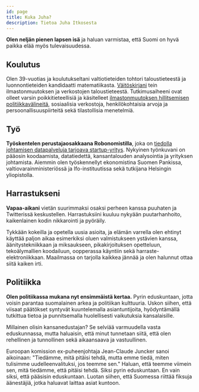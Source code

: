 ```yaml
---
id: page
title: Kuka Juha?
description: Tietoa Juha Itkosesta
---
```


**Olen neljän pienen lapsen isä** ja haluan varmistaa, että Suomi on hyvä paikka elää myös tulevaisuudessa.

## Koulutus

Olen 39-vuotias ja koulutukseltani valtiotieteiden tohtori taloustieteestä ja luonnontieteiden kandidaatti matematiikasta. [Väitöskirjani](https://helda.helsinki.fi/bof/bitstream/handle/123456789/13666/E49.pdf?sequence=1&isAllowed=y) tein ilmastonmuutoksen ja verkostojen taloustieteestä. Tutkimusaiheeni ovat olleet varsin poikkitieteellisiä ja käsitelleet [ilmastonmuutoksen hillitsemisen politiikkavälineitä](https://ilmastoraportti.juhaitkonen.fi), sosiaalisia verkostoja, henkilökohtaisia arvoja ja persoonallisuuspiirteitä sekä tilastollisia menetelmiä.

## Työ

**Työskentelen perustajaosakkaana Robonomistilla**, joka on [tiedolla johtamisen datapalveluja tarjoava startup-yritys](https://robonomist.com). Nykyinen työnkuvani on pääosin koodaamista, datatiedettä, kansantalouden analysointia ja yrityksen johtamista. Aiemmin olen työskennellyt ekonomistina Suomen Pankissa, valtiovarainministeriössä ja Ifo-instituutissa sekä tutkijana Helsingin yliopistolla.

## Harrastukseni

**Vapaa-aikani** vietän suurimmaksi osaksi perheen kanssa puuhaten ja Twitterissä keskustellen. Harrastuksiini kuuluu nykyään puutarhanhoito, kaikenlainen kodin nikkarointi ja pyöräily.

Tykkään kokeilla ja opetella uusia asioita, ja elämän varrella olen ehtinyt käyttää paljon aikaa esimerkiksi oluen valmistukseen ystävien kanssa, äänitystekniikkaan ja miksaukseen, pikakirjoituksen opetteluun, tekoälymallien koodailuun, oopperassa käyntiin sekä harraste-elektroniikkaan. Maailmassa on tarjolla kaikkea jännää ja olen halunnut ottaa siitä kaiken irti.

## Politiikka

**Olen politiikassa mukana nyt ensimmäistä kertaa.** Pyrin eduskuntaan, jotta voisin parantaa suomalainen arkea ja politiikan kulttuuria. Uskon siihen, että viisaat päätökset syntyvät kuuntelemalla asiantuntijoita, hyödyntämällä tutkittua tietoa ja punnitsemalla huolellisesti vaikutuksia kansalaisille.

Millainen olisin kansanedustajan? Se selviää varmuudella vasta eduskunnassa, mutta haluaisin, että minut tunnetaan siitä, että olen rehellinen ja tunnollinen sekä aikaansaava ja vastuullinen.

Euroopan komission ex-puheenjohtaja Jean-Claude Juncker sanoi aikoinaan: "Tiedämme, mitä pitäisi tehdä, mutta emme tiedä, miten tulisimme uudelleenvalituksi, jos teemme sen." Haluan, että teemme viimein sen, mitä tiedämme, että pitäisi tehdä. Siksi pyrin eduskuntaan. En vain siksi, että pääsisin eduskuntaan. Luotan siihen, että Suomessa riittää fiksuja äänestäjiä, jotka haluavat laittaa asiat kuntoon.
